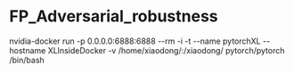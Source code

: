 # FP_Adversarial_robustness

nvidia-docker run -p 0.0.0.0:6888:6888 --rm -i -t --name pytorchXL --hostname XLInsideDocker -v /home/xiaodong/:/xiaodong/ pytorch/pytorch /bin/bash
